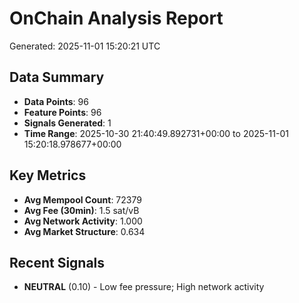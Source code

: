 # OnChain Analysis Report
Generated: 2025-11-01 15:20:21 UTC

## Data Summary
- **Data Points**: 96
- **Feature Points**: 96
- **Signals Generated**: 1
- **Time Range**: 2025-10-30 21:40:49.892731+00:00 to 2025-11-01 15:20:18.978677+00:00

## Key Metrics
- **Avg Mempool Count**: 72379
- **Avg Fee (30min)**: 1.5 sat/vB
- **Avg Network Activity**: 1.000
- **Avg Market Structure**: 0.634

## Recent Signals
- **NEUTRAL** (0.10) - Low fee pressure; High network activity
